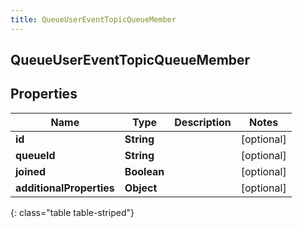 ```yaml
---
title: QueueUserEventTopicQueueMember
---
```

## QueueUserEventTopicQueueMember


## Properties

| Name | Type | Description | Notes |
| ------------ | ------------- | ------------- | ------------- |
| **id** | **String** |  |  [optional] |
| **queueId** | **String** |  |  [optional] |
| **joined** | **Boolean** |  |  [optional] |
| **additionalProperties** | **Object** |  |  [optional] |
{: class="table table-striped"}



